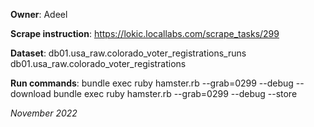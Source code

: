 **Owner**: Adeel
 
**Scrape instruction**: https://lokic.locallabs.com/scrape_tasks/299

**Dataset**: db01.usa_raw.colorado_voter_registrations_runs
             db01.usa_raw.colorado_voter_registrations

**Run commands**: bundle exec ruby hamster.rb --grab=0299 --debug --download
                  bundle exec ruby hamster.rb --grab=0299 --debug --store

_November 2022_
